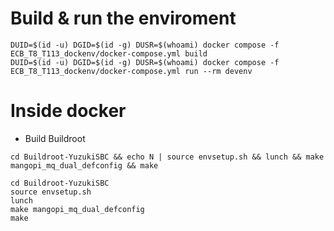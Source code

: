 # Build & run the enviroment
```
DUID=$(id -u) DGID=$(id -g) DUSR=$(whoami) docker compose -f ECB_T8_T113_dockenv/docker-compose.yml build
DUID=$(id -u) DGID=$(id -g) DUSR=$(whoami) docker compose -f ECB_T8_T113_dockenv/docker-compose.yml run --rm devenv
```

# Inside docker

- Build Buildroot
```
cd Buildroot-YuzukiSBC && echo N | source envsetup.sh && lunch && make mangopi_mq_dual_defconfig && make

cd Buildroot-YuzukiSBC
source envsetup.sh
lunch
make mangopi_mq_dual_defconfig
make
```
